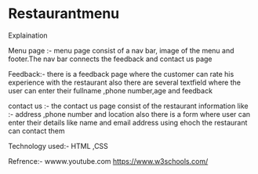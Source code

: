 # Restaurantmenu
Explaination



Menu page :- menu page consist of a nav bar, image of the menu and footer.The nav bar connects the feedback and contact us page 


Feedback:- there is a feedback page where the customer can rate his experience with the restaurant also there are several textfield where the user can enter their fullname ,phone number,age and feedback


contact us :- the contact us page consist of the restaurant information like :- address ,phone number and location also there is a form where user can enter their details like name and email address using ehoch the restaurant can contact them



Technology used:-
HTML ,CSS

Refrence:-
wwww.youtube.com
https://www.w3schools.com/
